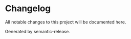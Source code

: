# Changelog

All notable changes to this project will be documented here.

Generated by semantic-release.
